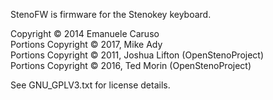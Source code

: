 StenoFW is firmware for the Stenokey keyboard.

Copyright © 2014 Emanuele Caruso  
Portions Copyright © 2017, Mike Ady  
Portions Copyright © 2011, Joshua Lifton (OpenStenoProject)  
Portions Copyright © 2016, Ted Morin (OpenStenoProject)  

See GNU_GPLV3.txt for license details.

